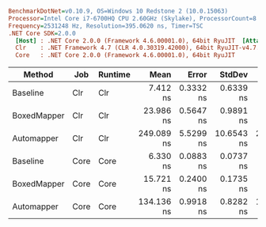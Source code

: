 ``` ini

BenchmarkDotNet=v0.10.9, OS=Windows 10 Redstone 2 (10.0.15063)
Processor=Intel Core i7-6700HQ CPU 2.60GHz (Skylake), ProcessorCount=8
Frequency=2531248 Hz, Resolution=395.0620 ns, Timer=TSC
.NET Core SDK=2.0.0
  [Host] : .NET Core 2.0.0 (Framework 4.6.00001.0), 64bit RyuJIT  [AttachedDebugger]
  Clr    : .NET Framework 4.7 (CLR 4.0.30319.42000), 64bit RyuJIT-v4.7.2115.0
  Core   : .NET Core 2.0.0 (Framework 4.6.00001.0), 64bit RyuJIT


```
 |            Method |  Job | Runtime |       Mean |     Error |     StdDev |     Median |        Min |        Max | Scaled | ScaledSD |  Gen 0 | Allocated |
 |------------------ |----- |-------- |-----------:|----------:|-----------:|-----------:|-----------:|-----------:|-------:|---------:|-------:|----------:|
 |          Baseline |  Clr |     Clr |   7.412 ns | 0.3332 ns |  0.6339 ns |   7.121 ns |   6.770 ns |   9.195 ns |   1.00 |     0.00 | 0.0178 |      56 B |
 | BoxedMapper |  Clr |     Clr |  23.986 ns | 0.5647 ns |  0.9891 ns |  23.953 ns |  21.915 ns |  25.805 ns |   3.26 |     0.28 | 0.0178 |      56 B |
 |        Automapper |  Clr |     Clr | 249.089 ns | 5.5299 ns | 10.6543 ns | 249.053 ns | 232.878 ns | 274.881 ns |  33.82 |     2.93 | 0.0176 |      56 B |
 |          Baseline | Core |    Core |   6.330 ns | 0.0883 ns |  0.0737 ns |   6.369 ns |   6.164 ns |   6.391 ns |   1.00 |     0.00 | 0.0178 |      56 B |
 | BoxedMapper | Core |    Core |  15.721 ns | 0.2400 ns |  0.1735 ns |  15.655 ns |  15.523 ns |  16.121 ns |   2.48 |     0.04 | 0.0178 |      56 B |
 |        Automapper | Core |    Core | 134.136 ns | 0.9918 ns |  0.8282 ns | 133.968 ns | 132.698 ns | 135.692 ns |  21.19 |     0.27 | 0.0176 |      56 B |
